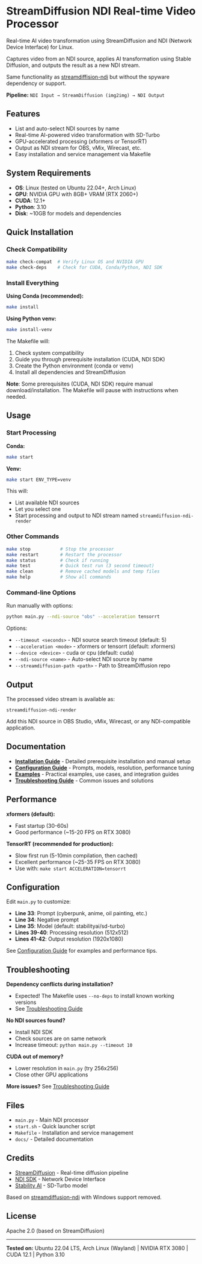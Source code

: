 # StreamDiffusion NDI Real-time Video Processor

Real-time AI video transformation using StreamDiffusion and NDI (Network Device Interface) for Linux.

Captures video from an NDI source, applies AI transformation using Stable Diffusion, and outputs the result as a new NDI stream.

Same functionality as [streamdiffision-ndi](https://github.com/ktamas77/streamdiffusion-ndi) but without the spyware dependency or support.

**Pipeline:** `NDI Input → StreamDiffusion (img2img) → NDI Output`

## Features

- List and auto-select NDI sources by name
- Real-time AI-powered video transformation with SD-Turbo
- GPU-accelerated processing (xformers or TensorRT)
- Output as NDI stream for OBS, vMix, Wirecast, etc.
- Easy installation and service management via Makefile

## System Requirements

- **OS**: Linux (tested on Ubuntu 22.04+, Arch Linux)
- **GPU**: NVIDIA GPU with 8GB+ VRAM (RTX 2060+)
- **CUDA**: 12.1+
- **Python**: 3.10
- **Disk**: ~10GB for models and dependencies

## Quick Installation

### Check Compatibility

```bash
make check-compat  # Verify Linux OS and NVIDIA GPU
make check-deps    # Check for CUDA, Conda/Python, NDI SDK
```

### Install Everything

**Using Conda (recommended):**
```bash
make install
```

**Using Python venv:**
```bash
make install-venv
```

The Makefile will:
1. Check system compatibility
2. Guide you through prerequisite installation (CUDA, NDI SDK)
3. Create the Python environment (conda or venv)
4. Install all dependencies and StreamDiffusion

**Note**: Some prerequisites (CUDA, NDI SDK) require manual download/installation. The Makefile will pause with instructions when needed.

## Usage

### Start Processing

**Conda:**
```bash
make start
```

**Venv:**
```bash
make start ENV_TYPE=venv
```

This will:
- List available NDI sources
- Let you select one
- Start processing and output to NDI stream named `streamdiffusion-ndi-render`

### Other Commands

```bash
make stop           # Stop the processor
make restart        # Restart the processor
make status         # Check if running
make test           # Quick test run (3 second timeout)
make clean          # Remove cached models and temp files
make help           # Show all commands
```

### Command-line Options

Run manually with options:
```bash
python main.py --ndi-source "obs" --acceleration tensorrt
```

Options:
- `--timeout <seconds>` - NDI source search timeout (default: 5)
- `--acceleration <mode>` - xformers or tensorrt (default: xformers)
- `--device <device>` - cuda or cpu (default: cuda)
- `--ndi-source <name>` - Auto-select NDI source by name
- `--streamdiffusion-path <path>` - Path to StreamDiffusion repo

## Output

The processed video stream is available as:
```
streamdiffusion-ndi-render
```

Add this NDI source in OBS Studio, vMix, Wirecast, or any NDI-compatible application.

## Documentation

- **[Installation Guide](docs/installation.md)** - Detailed prerequisite installation and manual setup
- **[Configuration Guide](docs/configuration.md)** - Prompts, models, resolution, performance tuning
- **[Examples](docs/examples.md)** - Practical examples, use cases, and integration guides
- **[Troubleshooting Guide](docs/troubleshooting.md)** - Common issues and solutions

## Performance

**xformers (default):**
- Fast startup (30-60s)
- Good performance (~15-20 FPS on RTX 3080)

**TensorRT (recommended for production):**
- Slow first run (5-10min compilation, then cached)
- Excellent performance (~25-35 FPS on RTX 3080)
- Use with: `make start ACCELERATION=tensorrt`

## Configuration

Edit `main.py` to customize:
- **Line 33**: Prompt (cyberpunk, anime, oil painting, etc.)
- **Line 34**: Negative prompt
- **Line 35**: Model (default: stabilityai/sd-turbo)
- **Lines 39-40**: Processing resolution (512x512)
- **Lines 41-42**: Output resolution (1920x1080)

See [Configuration Guide](docs/configuration.md) for examples and performance tips.

## Troubleshooting

**Dependency conflicts during installation?**
- Expected! The Makefile uses `--no-deps` to install known working versions
- See [Troubleshooting Guide](docs/troubleshooting.md)

**No NDI sources found?**
- Install NDI SDK
- Check sources are on same network
- Increase timeout: `python main.py --timeout 10`

**CUDA out of memory?**
- Lower resolution in `main.py` (try 256x256)
- Close other GPU applications

**More issues?** See [Troubleshooting Guide](docs/troubleshooting.md)

## Files

- `main.py` - Main NDI processor
- `start.sh` - Quick launcher script
- `Makefile` - Installation and service management
- `docs/` - Detailed documentation

## Credits

- [StreamDiffusion](https://github.com/cumulo-autumn/StreamDiffusion) - Real-time diffusion pipeline
- [NDI SDK](https://ndi.video/) - Network Device Interface
- [Stability AI](https://stability.ai/) - SD-Turbo model

Based on [streamdiffusion-ndi](https://github.com/ktamas77/streamdiffusion-ndi) with Windows support removed.

## License

Apache 2.0 (based on StreamDiffusion)

---

**Tested on:** Ubuntu 22.04 LTS, Arch Linux (Wayland) | NVIDIA RTX 3080 | CUDA 12.1 | Python 3.10
